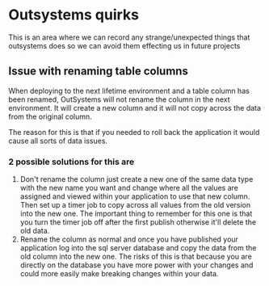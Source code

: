 # Outsystems quirks

This is an area where we can record any strange/unexpected things that outsystems does so we can avoid them effecting us in future projects

## Issue with renaming table columns

When deploying to the next lifetime environment and a table column has been renamed, OutSystems will not rename the column in the next environment. It will create a new column and it will not copy across the data from the original column.

The reason for this is that if you needed to roll back the application it would cause all sorts of data issues.

### 2 possible solutions for this are
1. Don't rename the column just create a new one of the same data type with the new name you want and change where all the values are assigned and viewed within your application to use that new column. Then set up a timer job to copy across all values from the old version into the new one. The important thing to remember for this one is that you turn the timer job off after the first publish otherwise it'll delete the old data. 
2. Rename the column as normal and once you have published your application log into the sql server database and copy the data from the old column into the new one. The risks of this is that because you are directly on the database you have more power with your changes and could more easily make breaking changes within your data.